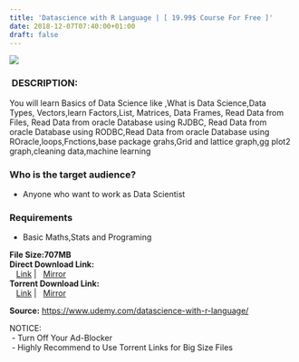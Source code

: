 ```yaml
---
title: 'Datascience with R Language | [ 19.99$ Course For Free ]'
date: 2018-12-07T07:40:00+01:00
draft: false
---
```


[![](https://3.bp.blogspot.com/-os0aZWdNvFI/XAoUYH231QI/AAAAAAAAAtU/9eGw0htRYOIi85_JRUHHWC9rRdhDqaKAwCLcBGAs/s640/Datascience-with-R-Language.jpg)](https://3.bp.blogspot.com/-os0aZWdNvFI/XAoUYH231QI/AAAAAAAAAtU/9eGw0htRYOIi85_JRUHHWC9rRdhDqaKAwCLcBGAs/s1600/Datascience-with-R-Language.jpg)

###  DESCRIPTION:

You will learn Basics of Data Science like ,What is Data Science,Data Types, Vectors,learn Factors,List, Matrices, Data Frames, Read Data from Files, Read Data from oracle Database using RJDBC, Read Data from oracle Database using RODBC,Read Data from oracle Database using ROracle,loops,Fnctions,base package grahs,Grid and lattice graph,gg plot2 graph,cleaning data,machine learning  

### Who is the target audience?

*   Anyone who want to work as Data Scientist

### Requirements

*   Basic Maths,Stats and Programing

**File Size:707MB**  
**Direct Download Link:**  
   [Link](http://turboagram.com/18521555/datascience-with-r-language-link1) |   [Mirror](http://turboagram.com/18521555/datascience-with-r-language-link2)  
**Torrent Download Link:**  
   [Link](http://turboagram.com/18521555/datascience-with-r-language-torrent1) |   [Mirror](http://turboagram.com/18521555/datascience-with-r-language-torrent2)  
  
**Source:** https://www.udemy.com/datascience-with-r-language/  
  
NOTICE:  
 - Turn Off Your Ad-Blocker  
 - Highly Recommend to Use Torrent Links for Big Size Files